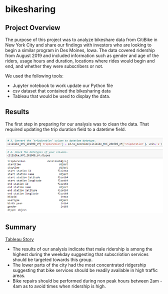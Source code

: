 # bikesharing

## Project Overview

The purpose of this project was to analyze bikeshare data from CitiBike in New York City and share our findings with investors who are looking to begin a similar program in Des Moines, Iowa. The data covered ridership from August 2019 and included information such as gender and age of the riders, usage hours and duration, locations where rides would begin and end, and whether they were subscribers or not.

We used the following tools:
- Jupyter notebook to work update our Python file
- csv dataset that contained the bikesharing data
- Tableau that would be used to display the data.

## Results

The first step in preparing for our analysis was to clean the data. That required updating the trip duration field to a datetime field.

![Trip Duration](resources/convert_tripduration_column.png)







## Summary

[Tableau Story](https://public.tableau.com/shared/NDZN4BK6R?:display_count=n&:origin=viz_share_link)

- The results of our analysis indicate that male ridership is among the highest during the weekday suggesting that subscriotion services should be targeted towards this group.
- The lower parts of the city had the most concentrated ridgership suggesting that bike services should be readily available in high traffic areas.
- Bike repairs should be performed during non peak hours between 2am - 4am as to avoid times when ridership is high.